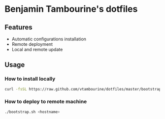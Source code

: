 # Benjamin Tambourine's dotfiles

## Features
  * Automatic configurations installation
  * Remote deployment
  * Local and remote update

## Usage
### How to install locally
```bash
curl -fsSL https://raw.github.com/vtambourine/dotfiles/master/bootstrap.sh | bash -s --
```

### How to deploy to remote machine
```bash
./bootstrap.sh <hostname>
```
